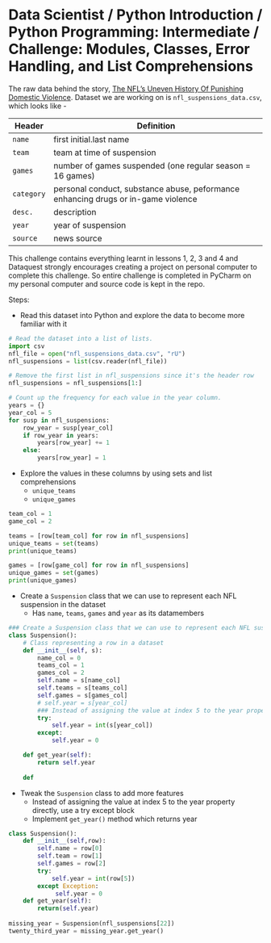 Data Scientist / Python Introduction / Python Programming: Intermediate / Challenge: Modules, Classes, Error Handling, and List Comprehensions
==============================================================================================================================================

The raw data behind the story, [The NFL’s Uneven History Of Punishing Domestic Violence](http://fivethirtyeight.com/features/nfl-domestic-violence-policy-suspensions/).
Dataset we are working on is `nfl_suspensions_data.csv`, which looks like -

Header | Definition
-------|-----------
`name` | first initial.last name
`team` | team at time of suspension
`games` | number of games suspended (one regular season = 16 games)
`category` | personal conduct, substance abuse, peformance enhancing drugs or in-game violence
`desc.` | description
`year` | year of suspension
`source` | news source

This challenge contains everything learnt in lessons 1, 2, 3 and 4 and Dataquest strongly encourages creating a project on personal computer
to complete this challenge. So entire challenge is completed in PyCharm on my personal computer and source code is kept in the repo.

Steps:

- Read this dataset into Python and explore the data to become more familiar with it
```python
# Read the dataset into a list of lists.
import csv
nfl_file = open("nfl_suspensions_data.csv", "rU")
nfl_suspensions = list(csv.reader(nfl_file))

# Remove the first list in nfl_suspensions since it's the header row
nfl_suspensions = nfl_suspensions[1:]

# Count up the frequency for each value in the year column.
years = {}
year_col = 5
for susp in nfl_suspensions:
    row_year = susp[year_col]
    if row_year in years:
        years[row_year] += 1
    else:
        years[row_year] = 1
```

- Explore the values in these columns by using sets and list comprehensions
    - `unique_teams`
    - `unique_games`
```python
team_col = 1
game_col = 2

teams = [row[team_col] for row in nfl_suspensions]
unique_teams = set(teams)
print(unique_teams)

games = [row[game_col] for row in nfl_suspensions]
unique_games = set(games)
print(unique_games)
```

- Create a `Suspension` class that we can use to represent each NFL suspension in the dataset
    - Has `name`, `teams`, `games` and `year` as its datamembers
```python
### Create a Suspension class that we can use to represent each NFL suspension in the dataset.
class Suspension():
    # Class representing a row in a dataset
    def __init__(self, s):
        name_col = 0
        teams_col = 1
        games_col = 2
        self.name = s[name_col]
        self.teams = s[teams_col]
        self.games = s[games_col]
        # self.year = s[year_col]
        ### Instead of assigning the value at index 5 to the year property directly, use a try except block
        try:
            self.year = int(s[year_col])
        except:
            self.year = 0

    def get_year(self):
        return self.year
    
    def 
```

- Tweak the `Suspension` class to add more features 
    - Instead of assigning the value at index 5 to the year property directly, use a try except block
    - Implement `get_year()` method which returns year
```python
class Suspension():
    def __init__(self,row):
        self.name = row[0]
        self.team = row[1]
        self.games = row[2] 
        try:
            self.year = int(row[5])
        except Exception:
             self.year = 0
    def get_year(self):
        return(self.year)
                
missing_year = Suspension(nfl_suspensions[22])
twenty_third_year = missing_year.get_year()
```

